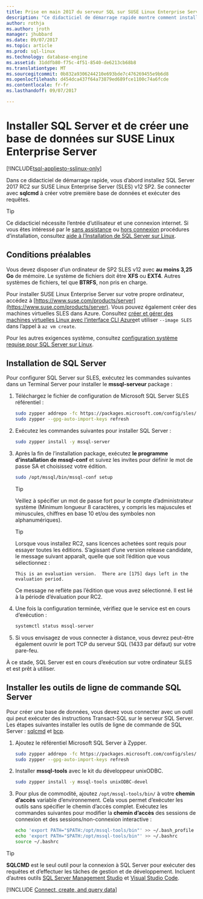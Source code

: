 ```yaml
---
title: Prise en main 2017 du serveur SQL sur SUSE Linux Enterprise Server | Documents Microsoft
description: "Ce didacticiel de démarrage rapide montre comment installer SQL Server 2017 sur SUSE Linux Enterprise Server puis créer et interroger une base de données avec sqlcmd."
author: rothja
ms.author: jroth
manager: jhubbard
ms.date: 09/07/2017
ms.topic: article
ms.prod: sql-linux
ms.technology: database-engine
ms.assetid: 31ddfb80-f75c-4f51-8540-de6213cb68b8
ms.translationtype: MT
ms.sourcegitcommit: 0b832a9306244210e693bde7c476269455e9b6d8
ms.openlocfilehash: d454dca437f64a73879ed689fce1100c74a6fcde
ms.contentlocale: fr-fr
ms.lasthandoff: 09/07/2017

---
```

# <a name="install-sql-server-and-create-a-database-on-suse-linux-enterprise-server"></a>Installer SQL Server et de créer une base de données sur SUSE Linux Enterprise Server

[!INCLUDE[tsql-appliesto-sslinux-only](../includes/tsql-appliesto-sslinux-only.md)]

Dans ce didacticiel de démarrage rapide, vous d’abord installez SQL Server 2017 RC2 sur SUSE Linux Enterprise Server (SLES) v12 SP2. Se connecter avec **sqlcmd** à créer votre première base de données et exécuter des requêtes.

> [!TIP]
> Ce didacticiel nécessite l’entrée d’utilisateur et une connexion internet. Si vous êtes intéressé par le [sans assistance](sql-server-linux-setup.md#unattended) ou [hors connexion](sql-server-linux-setup.md#offline) procédures d’installation, consultez [aide à l’Installation de SQL Server sur Linux](sql-server-linux-setup.md).

## <a name="prerequisites"></a>Conditions préalables

Vous devez disposer d’un ordinateur de SP2 SLES v12 avec **au moins 3,25 Go** de mémoire. Le système de fichiers doit être **XFS** ou **EXT4**. Autres systèmes de fichiers, tel que **BTRFS**, non pris en charge.

Pour installer SUSE Linux Enterprise Server sur votre propre ordinateur, accédez à [https://www.suse.com/products/server](https://www.suse.com/products/server). Vous pouvez également créer des machines virtuelles SLES dans Azure. Consultez [créer et gérer des machines virtuelles Linux avec l’interface CLI Azure](https://docs.microsoft.com/azure/virtual-machines/linux/tutorial-manage-vm)et utiliser `--image SLES` dans l’appel à `az vm create`.

Pour les autres exigences système, consultez [configuration système requise pour SQL Server sur Linux](sql-server-linux-setup.md#system).

## <a id="install"></a>Installation de SQL Server

Pour configurer SQL Server sur SLES, exécutez les commandes suivantes dans un Terminal Server pour installer le **mssql-serveur** package :

1. Téléchargez le fichier de configuration de Microsoft SQL Server SLES référentiel :

   ```bash
   sudo zypper addrepo -fc https://packages.microsoft.com/config/sles/12/mssql-server.repo
   sudo zypper --gpg-auto-import-keys refresh
   ```

1. Exécutez les commandes suivantes pour installer SQL Server :

   ```bash
   sudo zypper install -y mssql-server
   ```

1. Après la fin de l’installation package, exécutez **le programme d’installation de mssql-conf** et suivez les invites pour définir le mot de passe SA et choisissez votre édition.

   ```bash
   sudo /opt/mssql/bin/mssql-conf setup
   ```

   > [!TIP]
   > Veillez à spécifier un mot de passe fort pour le compte d’administrateur système (Minimum longueur 8 caractères, y compris les majuscules et minuscules, chiffres en base 10 et/ou des symboles non alphanumériques).

   > [!TIP]
   > Lorsque vous installez RC2, sans licences achetées sont requis pour essayer toutes les éditions. S’agissant d’une version release candidate, le message suivant apparaît, quelle que soit l’édition que vous sélectionnez :
   >
   > `This is an evaluation version.  There are [175] days left in the evaluation period.`
   >
   > Ce message ne reflète pas l’édition que vous avez sélectionné. Il est lié à la période d’évaluation pour RC2.

1. Une fois la configuration terminée, vérifiez que le service est en cours d’exécution :

   ```bash
   systemctl status mssql-server
   ```

1. Si vous envisagez de vous connecter à distance, vous devrez peut-être également ouvrir le port TCP du serveur SQL (1433 par défaut) sur votre pare-feu.

À ce stade, SQL Server est en cours d’exécution sur votre ordinateur SLES et est prêt à utiliser.

## <a id="tools"></a>Installer les outils de ligne de commande SQL Server

Pour créer une base de données, vous devez vous connecter avec un outil qui peut exécuter des instructions Transact-SQL sur le serveur SQL Server. Les étapes suivantes installer les outils de ligne de commande de SQL Server : [sqlcmd](../tools/sqlcmd-utility.md) et [bcp](../tools/bcp-utility.md).

1. Ajoutez le référentiel Microsoft SQL Server à Zypper.

   ```bash
   sudo zypper addrepo -fc https://packages.microsoft.com/config/sles/12/prod.repo 
   sudo zypper --gpg-auto-import-keys refresh
   ```

1. Installer **mssql-tools** avec le kit du développeur unixODBC.

   ```bash
   sudo zypper install -y mssql-tools unixODBC-devel
   ```

1. Pour plus de commodité, ajoutez `/opt/mssql-tools/bin/` à votre **chemin d’accès** variable d’environnement. Cela vous permet d’exécuter les outils sans spécifier le chemin d’accès complet. Exécutez les commandes suivantes pour modifier la **chemin d’accès** des sessions de connexion et des sessions/non-connexion interactive :

   ```bash
   echo 'export PATH="$PATH:/opt/mssql-tools/bin"' >> ~/.bash_profile
   echo 'export PATH="$PATH:/opt/mssql-tools/bin"' >> ~/.bashrc
   source ~/.bashrc
   ```

> [!TIP]
> **SQLCMD** est le seul outil pour la connexion à SQL Server pour exécuter des requêtes et d’effectuer les tâches de gestion et de développement. Incluent d’autres outils [SQL Server Management Studio](sql-server-linux-develop-use-ssms.md) et [Visual Studio Code](sql-server-linux-develop-use-vscode.md).

[!INCLUDE [Connect, create, and query data](../includes/sql-linux-quickstart-connect-query.md)]

